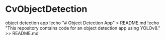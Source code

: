 # CvObjectDetection
object detection app
!echo "# Object Detection App" > README.md
!echo "This repository contains code for an object detection app using YOLOv8." >> README.md
